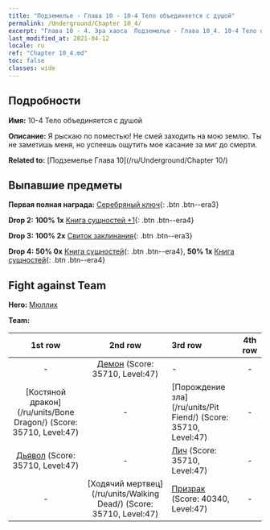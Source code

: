 ```yaml
---
title: "Подземелье - Глава 10 - 10-4 Тело объединяется с душой"
permalink: /Underground/Chapter 10_4/
excerpt: "Глава 10 - 4. Эра хаоса  Подземелье - Глава 10_4. 10-4 Тело объединяется с душой"
last_modified_at: 2021-04-12
locale: ru
ref: "Chapter 10_4.md"
toc: false
classes: wide
---
```


## Подробности

 **Имя:** 10-4 Тело объединяется с душой

 **Описание:** Я рыскаю по поместью! Не смей заходить на мою землю. Ты не заметишь меня, но успеешь ощутить мое касание за миг до смерти.

 **Related to:** [Подземелье Глава 10](/ru/Underground/Chapter 10/)

## Выпавшие предметы

 **Первая полная награда:** [Серебряный ключ](/ru/Items/con_693/){: .btn .btn--era3}

 **Drop 2:** **100% 1x** [Книга сущностей +1](/ru/Items/mat_46/){: .btn .btn--era4}

 **Drop 3:** **100% 2x** [Свиток заклинания](/ru/Items/con_694/){: .btn .btn--era3}

 **Drop 4:** **50% 0x** [Книга сущностей](/ru/Items/mat_39/){: .btn .btn--era4}, **50% 1x** [Книга сущностей](/ru/Items/mat_39/){: .btn .btn--era4}


## Fight against Team
 **Hero:** [Мюллих](/ru/heroes/Mullich/)

 **Team:**


  | 1st row | 2nd row | 3rd row | 4th row |
  |:----:|:----:|:----|:----:|
  | - | [Демон](/ru/units/Demon/) (Score: 35710, Level:47)  | - | - |
  | [Костяной дракон](/ru/units/Bone Dragon/) (Score: 35710, Level:47)  | - | [Порождение зла](/ru/units/Pit Fiend/) (Score: 35710, Level:47)  | - |
  | [Дьявол](/ru/units/Devil/) (Score: 35710, Level:47)  | - | [Лич](/ru/units/Lich/) (Score: 35710, Level:47)  | - |
  | - | [Ходячий мертвец](/ru/units/Walking Dead/) (Score: 35710, Level:47)  | [Призрак](/ru/units/Wight/) (Score: 40340, Level:47)  | - |


